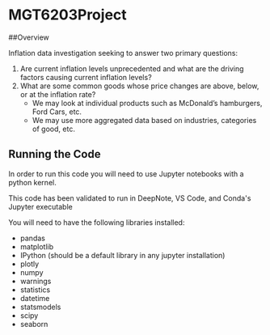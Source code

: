 # MGT6203Project
##Overview

Inflation data investigation seeking to answer two primary questions:
1. Are current inflation levels unprecedented and what are the driving factors causing current inflation levels? 
2. What are some common goods whose price changes are above, below, or at the inflation rate? 
    - We may look at individual products such as McDonald’s hamburgers, Ford Cars, etc. 
    - We may use more aggregated data based on industries, categories of good, etc. 


## Running the Code

In order to run this code you will need to use Jupyter notebooks with a python kernel.

This code has been validated to run in DeepNote, VS Code, and Conda's Jupyter executable

You will need to have the following libraries installed:
- pandas
- matplotlib
- IPython (should be a default library in any jupyter installation)
- plotly
- numpy
- warnings
- statistics
- datetime
- statsmodels
- scipy
- seaborn
